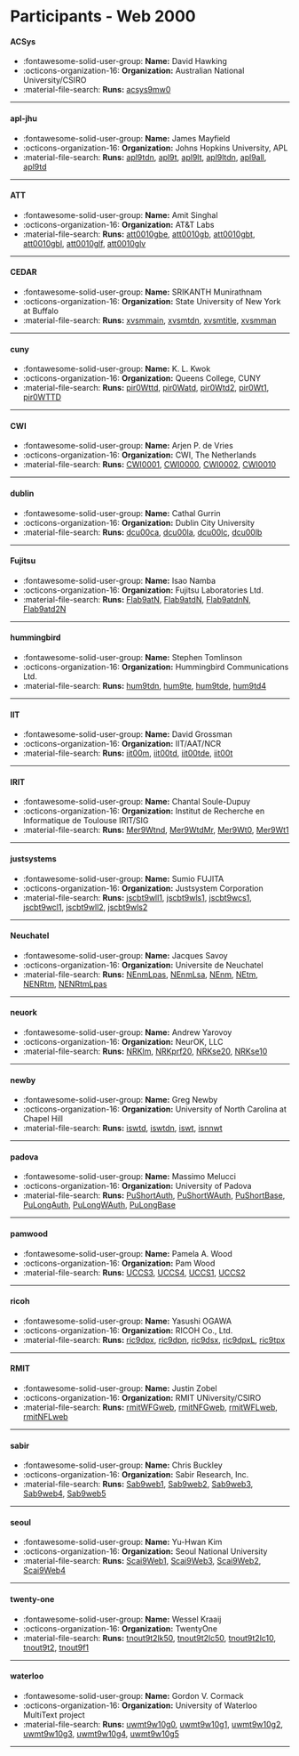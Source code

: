 # Participants - Web 2000 

#### ACSys
 - :fontawesome-solid-user-group: **Name:** David Hawking
 - :octicons-organization-16: **Organization:** Australian National University/CSIRO
 - :material-file-search: **Runs:** [acsys9mw0](./runs.md#acsys9mw0)

---
#### apl-jhu
 - :fontawesome-solid-user-group: **Name:** James Mayfield
 - :octicons-organization-16: **Organization:** Johns Hopkins University, APL
 - :material-file-search: **Runs:** [apl9tdn](./runs.md#apl9tdn), [apl9t](./runs.md#apl9t), [apl9lt](./runs.md#apl9lt), [apl9ltdn](./runs.md#apl9ltdn), [apl9all](./runs.md#apl9all), [apl9td](./runs.md#apl9td)

---
#### ATT
 - :fontawesome-solid-user-group: **Name:** Amit Singhal
 - :octicons-organization-16: **Organization:** AT\&T Labs
 - :material-file-search: **Runs:** [att0010gbe](./runs.md#att0010gbe), [att0010gb](./runs.md#att0010gb), [att0010gbt](./runs.md#att0010gbt), [att0010gbl](./runs.md#att0010gbl), [att0010glf](./runs.md#att0010glf), [att0010glv](./runs.md#att0010glv)

---
#### CEDAR
 - :fontawesome-solid-user-group: **Name:** SRIKANTH Munirathnam
 - :octicons-organization-16: **Organization:** State University of New York at Buffalo
 - :material-file-search: **Runs:** [xvsmmain](./runs.md#xvsmmain), [xvsmtdn](./runs.md#xvsmtdn), [xvsmtitle](./runs.md#xvsmtitle), [xvsmman](./runs.md#xvsmman)

---
#### cuny
 - :fontawesome-solid-user-group: **Name:** K. L. Kwok
 - :octicons-organization-16: **Organization:** Queens College, CUNY
 - :material-file-search: **Runs:** [pir0Wttd](./runs.md#pir0wttd), [pir0Watd](./runs.md#pir0watd), [pir0Wtd2](./runs.md#pir0wtd2), [pir0Wt1](./runs.md#pir0wt1), [pir0WTTD](./runs.md#pir0wttd)

---
#### CWI
 - :fontawesome-solid-user-group: **Name:** Arjen P. de Vries
 - :octicons-organization-16: **Organization:** CWI, The Netherlands
 - :material-file-search: **Runs:** [CWI0001](./runs.md#cwi0001), [CWI0000](./runs.md#cwi0000), [CWI0002](./runs.md#cwi0002), [CWI0010](./runs.md#cwi0010)

---
#### dublin
 - :fontawesome-solid-user-group: **Name:** Cathal Gurrin
 - :octicons-organization-16: **Organization:** Dublin City University
 - :material-file-search: **Runs:** [dcu00ca](./runs.md#dcu00ca), [dcu00la](./runs.md#dcu00la), [dcu00lc](./runs.md#dcu00lc), [dcu00lb](./runs.md#dcu00lb)

---
#### Fujitsu
 - :fontawesome-solid-user-group: **Name:** Isao Namba
 - :octicons-organization-16: **Organization:** Fujitsu Laboratories Ltd.
 - :material-file-search: **Runs:** [Flab9atN](./runs.md#flab9atn), [Flab9atdN](./runs.md#flab9atdn), [Flab9atdnN](./runs.md#flab9atdnn), [Flab9atd2N](./runs.md#flab9atd2n)

---
#### hummingbird
 - :fontawesome-solid-user-group: **Name:** Stephen Tomlinson
 - :octicons-organization-16: **Organization:** Hummingbird Communications Ltd.
 - :material-file-search: **Runs:** [hum9tdn](./runs.md#hum9tdn), [hum9te](./runs.md#hum9te), [hum9tde](./runs.md#hum9tde), [hum9td4](./runs.md#hum9td4)

---
#### IIT
 - :fontawesome-solid-user-group: **Name:** David Grossman
 - :octicons-organization-16: **Organization:** IIT/AAT/NCR
 - :material-file-search: **Runs:** [iit00m](./runs.md#iit00m), [iit00td](./runs.md#iit00td), [iit00tde](./runs.md#iit00tde), [iit00t](./runs.md#iit00t)

---
#### IRIT
 - :fontawesome-solid-user-group: **Name:** Chantal Soule-Dupuy
 - :octicons-organization-16: **Organization:** Institut de Recherche en Informatique de Toulouse IRIT/SIG
 - :material-file-search: **Runs:** [Mer9Wtnd](./runs.md#mer9wtnd), [Mer9WtdMr](./runs.md#mer9wtdmr), [Mer9Wt0](./runs.md#mer9wt0), [Mer9Wt1](./runs.md#mer9wt1)

---
#### justsystems
 - :fontawesome-solid-user-group: **Name:** Sumio FUJITA
 - :octicons-organization-16: **Organization:** Justsystem Corporation
 - :material-file-search: **Runs:** [jscbt9wll1](./runs.md#jscbt9wll1), [jscbt9wls1](./runs.md#jscbt9wls1), [jscbt9wcs1](./runs.md#jscbt9wcs1), [jscbt9wcl1](./runs.md#jscbt9wcl1), [jscbt9wll2](./runs.md#jscbt9wll2), [jscbt9wls2](./runs.md#jscbt9wls2)

---
#### Neuchatel
 - :fontawesome-solid-user-group: **Name:** Jacques Savoy
 - :octicons-organization-16: **Organization:** Universite de Neuchatel
 - :material-file-search: **Runs:** [NEnmLpas](./runs.md#nenmlpas), [NEnmLsa](./runs.md#nenmlsa), [NEnm](./runs.md#nenm), [NEtm](./runs.md#netm), [NENRtm](./runs.md#nenrtm), [NENRtmLpas](./runs.md#nenrtmlpas)

---
#### neuork
 - :fontawesome-solid-user-group: **Name:** Andrew Yarovoy
 - :octicons-organization-16: **Organization:** NeurOK, LLC
 - :material-file-search: **Runs:** [NRKlm](./runs.md#nrklm), [NRKprf20](./runs.md#nrkprf20), [NRKse20](./runs.md#nrkse20), [NRKse10](./runs.md#nrkse10)

---
#### newby
 - :fontawesome-solid-user-group: **Name:** Greg Newby
 - :octicons-organization-16: **Organization:** University of North Carolina at Chapel Hill
 - :material-file-search: **Runs:** [iswtd](./runs.md#iswtd), [iswtdn](./runs.md#iswtdn), [iswt](./runs.md#iswt), [isnnwt](./runs.md#isnnwt)

---
#### padova
 - :fontawesome-solid-user-group: **Name:** Massimo Melucci
 - :octicons-organization-16: **Organization:** University of Padova
 - :material-file-search: **Runs:** [PuShortAuth](./runs.md#pushortauth), [PuShortWAuth](./runs.md#pushortwauth), [PuShortBase](./runs.md#pushortbase), [PuLongAuth](./runs.md#pulongauth), [PuLongWAuth](./runs.md#pulongwauth), [PuLongBase](./runs.md#pulongbase)

---
#### pamwood
 - :fontawesome-solid-user-group: **Name:** Pamela A. Wood
 - :octicons-organization-16: **Organization:** Pam Wood
 - :material-file-search: **Runs:** [UCCS3](./runs.md#uccs3), [UCCS4](./runs.md#uccs4), [UCCS1](./runs.md#uccs1), [UCCS2](./runs.md#uccs2)

---
#### ricoh
 - :fontawesome-solid-user-group: **Name:** Yasushi OGAWA
 - :octicons-organization-16: **Organization:** RICOH Co., Ltd.
 - :material-file-search: **Runs:** [ric9dpx](./runs.md#ric9dpx), [ric9dpn](./runs.md#ric9dpn), [ric9dsx](./runs.md#ric9dsx), [ric9dpxL](./runs.md#ric9dpxl), [ric9tpx](./runs.md#ric9tpx)

---
#### RMIT
 - :fontawesome-solid-user-group: **Name:** Justin Zobel
 - :octicons-organization-16: **Organization:** RMIT UNiversity/CSIRO
 - :material-file-search: **Runs:** [rmitWFGweb](./runs.md#rmitwfgweb), [rmitNFGweb](./runs.md#rmitnfgweb), [rmitWFLweb](./runs.md#rmitwflweb), [rmitNFLweb](./runs.md#rmitnflweb)

---
#### sabir
 - :fontawesome-solid-user-group: **Name:** Chris Buckley
 - :octicons-organization-16: **Organization:** Sabir Research, Inc.
 - :material-file-search: **Runs:** [Sab9web1](./runs.md#sab9web1), [Sab9web2](./runs.md#sab9web2), [Sab9web3](./runs.md#sab9web3), [Sab9web4](./runs.md#sab9web4), [Sab9web5](./runs.md#sab9web5)

---
#### seoul
 - :fontawesome-solid-user-group: **Name:** Yu-Hwan Kim
 - :octicons-organization-16: **Organization:** Seoul National University
 - :material-file-search: **Runs:** [Scai9Web1](./runs.md#scai9web1), [Scai9Web3](./runs.md#scai9web3), [Scai9Web2](./runs.md#scai9web2), [Scai9Web4](./runs.md#scai9web4)

---
#### twenty-one
 - :fontawesome-solid-user-group: **Name:** Wessel Kraaij
 - :octicons-organization-16: **Organization:** TwentyOne
 - :material-file-search: **Runs:** [tnout9t2lk50](./runs.md#tnout9t2lk50), [tnout9t2lc50](./runs.md#tnout9t2lc50), [tnout9t2lc10](./runs.md#tnout9t2lc10), [tnout9t2](./runs.md#tnout9t2), [tnout9f1](./runs.md#tnout9f1)

---
#### waterloo
 - :fontawesome-solid-user-group: **Name:** Gordon V. Cormack
 - :octicons-organization-16: **Organization:** University of Waterloo MultiText project
 - :material-file-search: **Runs:** [uwmt9w10g0](./runs.md#uwmt9w10g0), [uwmt9w10g1](./runs.md#uwmt9w10g1), [uwmt9w10g2](./runs.md#uwmt9w10g2), [uwmt9w10g3](./runs.md#uwmt9w10g3), [uwmt9w10g4](./runs.md#uwmt9w10g4), [uwmt9w10g5](./runs.md#uwmt9w10g5)

---
